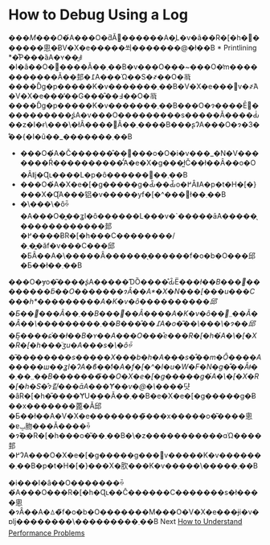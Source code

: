 # How to Debug Using a Log
[//]: # (Version:1.0.0)
*���M���O*�́A���O�ƌĂ΂������A�̗L�v�ȃ��R�[�h�𐶐������悤�ɃV�X�e�����쐬�������@�ł��B * Printlining *�͒P���ȁA�ʏ��͈ꎞ�I�ȃ��O�𐶐����Ă��܂��B�v���O���~���O�̒m�����������Ă��邽�߁A���Ώ��S�҂̓��O�𗝉����Ďg�p�����K�v�������܂��B�V�X�e���݌v�҂́A�V�X�e���̕��G���̂��߃��O�𗝉����Ďg�p�����K�v�������܂��B���O�ɂ����Ē񋟂����������̗ʂ́A�v���O���������s�����Ă����Ԃ͗��z�I�ɍ\���\�łȂ����΂Ȃ��܂����B���ʂɁA���O�ɂ�3�̊��{�I�ȗ��_�������܂��B

- ���O�́A�Č������̂�����o�O�i�v���_�N�V�������Ŕ����������̂́A�e�X�g���ł͍Č��ł��Ȃ��o�O�Ȃǁj�Ɋւ����L�p�ȏ������񋟂��܂��B
- ���O�́A�X�e�[�g�����g�Ԃ̎��Ԃ̌o�߂ȂǁA�p�t�H�[�}���X�Ɋ֘A���铝�v�����уf�[�^���񋟂ł��܂��B
- �\���\�ȏꍇ�A���O�͈��ʓI�ȏ������L���v�`�����āA�����̖������������邽�߂����ɃR�[�h���C��������/�܂��͍ăf�v���C���邱�ƂȂ��A�\�����Ȃ������̖������f�o�b�O���邱�Ƃ��ł��܂��B

���O�ɏo�͂����ʂ́A�����ƊȌ����̊Ԃ̑Ë��_�ł��B���񂪑��������ƃ��O�������ɂȂ��A*�X�N���[���u���C���h*���������A�K�v�ȏ����������邱�Ƃ�����Ȃ��܂��B���񂪏��Ȃ����A�K�v�ȏ��񂪊܂܂��Ă��Ȃ��\���������܂��B���̂��߁A�o�͂��\���\�ɂ��邱�Ƃ͔����ɕ֗��ł��B�ʏ��A���O���̊e���R�[�h�́A�\�[�X�R�[�h���̈ʒu�A���s�\�ȏꍇ�͂��������s�����X���b�h�A���s�̐��m�Ȏ����A�����ш��ʓI�ɁA�ϐ��̒l�A�f�[�^�I�u�W�F�N�g�̐��Ȃǂ��܂܂��܂��B�������̃��O�X�e�[�g�����g�́A�\�[�X�R�[�h�S�̂ɂ킽���āA���Ɏ��v�@�\�_���댯�ȃR�[�h�̎����ɎU�݂��Ă��܂��B�e�X�e�[�g�����g�Ƀ��x�������蓖�Ă邱�Ƃ��ł��A�V�X�e�������݂��̃��x�����o�͂����悤�ɐݒ肳���Ă����ꍇ�ɂ̂݃��R�[�h���o�͂��܂��B�\�z�����������ɑΏ����邽�߂ɁA���O�X�e�[�g�����g���݌v�����K�v�������܂��B�p�t�H�[�}���X�𑪒肷���K�v�����\�����܂��B

�i���I�ȃ��O�������ꍇ�́A���O���R�[�h�Ɋւ��Ĉ������C�������s�ł����悤�ɂȂ��A�ꕔ�̃f�o�b�O�������M���O�V�X�e���ɉi�v�ɒǉ��������\���������܂��B
Next [How to Understand Performance Problems](05-How%20to%20Understand%20Performance%20Problems.md)
